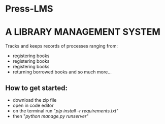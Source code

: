 # Press-LMS
<h1>A LIBRARY MANAGEMENT SYSTEM</h1>

<p>Tracks and keeps records of processes ranging from:</p>
<ul>
  <li>registering books</li>
  <li>registering books</li>
  <li>registering books</li>
  <li>returning borrowed books and so much more...</li>
</ul>

<h2>How to get started: </h2>

<ul>
  <li>download the zip file</li>
  <li>open in code editor</li>
  <li>on the terminal run "<em>pip install -r requirements.txt</em>"</li>
  <li>then "<em>python manage.py runserver</em>"</li>
</ul>
